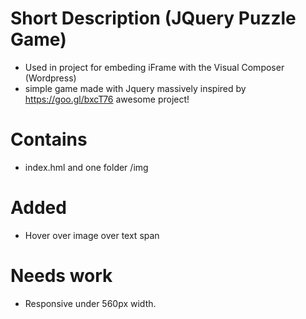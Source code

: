 # Short Description (JQuery Puzzle Game)
- Used in project for embeding iFrame with the Visual Composer (Wordpress)
- simple game made with Jquery massively inspired by https://goo.gl/bxcT76 awesome project!

# Contains
- index.hml and one folder /img

# Added
- Hover over image over text span

# Needs work
- Responsive under 560px width.

